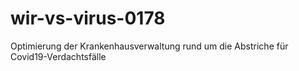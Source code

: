 # wir-vs-virus-0178
Optimierung der Krankenhausverwaltung rund um die  Abstriche für Covid19-Verdachtsfälle
